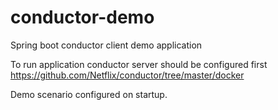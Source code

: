 # conductor-demo

Spring boot conductor client demo application

To run application conductor server should be configured first https://github.com/Netflix/conductor/tree/master/docker

Demo scenario configured on startup.
